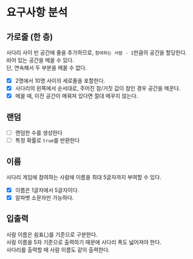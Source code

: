 # 요구사항 분석

## 가로줄 (한 층)

사다리 사이 빈 공간에 줄을 추가하므로, `참여하는 사람 - 1`만큼의 공간을 할당한다.  
비어 있는 공간을 메꿀 수 있다.  
단, 연속해서 두 부분을 메꿀 수 없다.

- [x] 2명에서 10명 사이의 세로줄을 포함한다.
- [x] 사다리의 왼쪽에서 순서대로, 주어진 참/거짓 값이 참인 경우 공간을 메꾼다.
- [x] 메꿀 때, 이전 공간이 메꿔져 있다면 절대 메꾸지 않는다.

## 랜덤

- [ ] 랜덤한 수를 생성한다
- [ ] 특정 확률로 `true`를 반환한다

## 이름

사다리 게임에 참여하는 사람에 이름을 최대 5글자까지 부여할 수 있다.

- [x] 이름은 1글자에서 5글자이다.
- [x] 알파벳 소문자만 가능하다.

## 입출력

사람 이름은 쉼표(,)를 기준으로 구분한다.  
사람 이름을 5자 기준으로 출력하기 때문에 사다리 폭도 넓어져야 한다.  
사다리를 출력할 때 사람 이름도 같이 출력한다. 

